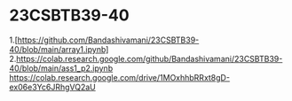 # 23CSBTB39-40
1.[https://github.com/Bandashivamani/23CSBTB39-40/blob/main/array1.ipynb]
2.https://colab.research.google.com/github/Bandashivamani/23CSBTB39-40/blob/main/ass1_p2.ipynb
https://colab.research.google.com/drive/1MOxhhbRRxt8gD-ex06e3Yc6JRhgVQ2aU
